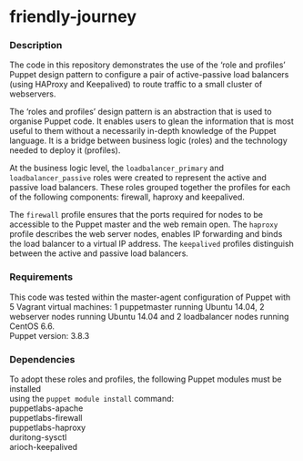 # friendly-journey

### Description
The code in this repository demonstrates the use of the ‘role and profiles’ Puppet design pattern to configure a pair of active-passive load balancers (using HAProxy and Keepalived) to route traffic to a small cluster of webservers.

The ‘roles and profiles’ design pattern is an abstraction that is used to organise Puppet code. It enables users to glean the information that is most useful to them without a necessarily in-depth knowledge of the Puppet language. It is a bridge between business logic (roles) and the technology needed to deploy it (profiles). 

At the business logic level, the `loadbalancer_primary` and `loadbalancer_passive` roles were created to represent the active and passive load balancers. These roles grouped together the profiles for each of the following components: firewall, haproxy and keepalived.

The `firewall` profile ensures that the ports required for nodes to be accessible to the Puppet master and the web remain open. The `haproxy` profile describes the web server nodes, enables IP forwarding and binds the load balancer to a virtual IP address. The `keepalived` profiles distinguish between the active and passive load balancers.


### Requirements
This code was tested within the master-agent configuration of Puppet with 5 Vagrant virtual machines: 1 puppetmaster running Ubuntu 14.04, 2 webserver nodes running Ubuntu 14.04 and 2 loadbalancer nodes running CentOS 6.6.
<br> Puppet version: 3.8.3

### Dependencies
To adopt these roles and profiles, the following Puppet modules must be installed
<br> using the `puppet module install` command:
<br> puppetlabs-apache
<br> puppetlabs-firewall
<br> puppetlabs-haproxy
<br> duritong-sysctl
<br> arioch-keepalived
